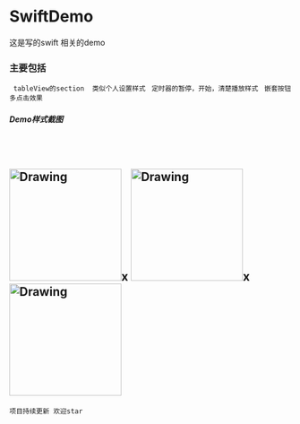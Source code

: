 # SwiftDemo
这是写的swift 相关的demo
### 主要包括
` tableView的section  类似个人设置样式`
` 定时器的暂停，开始，清楚播放样式`
` 嵌套按钮多点击效果`
##### Demo样式截图
<br /><br />
<img src="https://github.com/ISPWang/WSPSwiftDemo/raw/master/ScreenShots/tableViewSection.png" alt="Drawing" width="200px" />x
<img src="https://github.com/ISPWang/WSPSwiftDemo/raw/master/ScreenShots/playLocalVideo.png" alt="Drawing" width="200px" />x
<img src="https://github.com/ISPWang/WSPSwiftDemo/raw/master/ScreenShots/buttonShareStyle.png" alt="Drawing" width="200px" />
---

`项目持续更新 欢迎star`